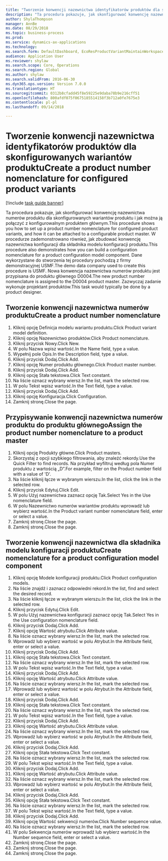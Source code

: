 ```yaml
--- 
title: "Tworzenie konwencji nazewnictwa identyfikatorów produktów dla skonfigurowanych wariantów produktu"
description: "Ta procedura pokazuje, jak skonfigurować konwencję nazewnictwa numerów produktu dla skonfigurowanych wariantów produktu i jak można ją połączyć z konfigurowalnym produktem głównym."
author: ShylaThompson
manager: AnnBe
ms.date: 08/29/2018
ms.topic: business-process
ms.prod: 
ms.service: dynamics-ax-applications
ms.technology: 
ms.search.form: DefaultDashboard, EcoResProductVariantMaintainWorkspace, EcoResNomenclature, EcoResProductListPage, EcoResProductDetails, PCProductConfigurationModelListPage, PCProductConfigurationModelDetails
audience: Application User
ms.reviewer: shylaw
ms.search.scope: Core, Operations
ms.search.region: Global
ms.author: shylaw
ms.search.validFrom: 2016-06-30
ms.dyn365.ops.version: Version 7.0.0
ms.translationtype: HT
ms.sourcegitcommit: 0312b8cfadd45f8e59225e9daba78b9e216cff51
ms.openlocfilehash: 800afdf075f0675185514158f3b712a0fe7675e3
ms.contentlocale: pl-pl
ms.lasthandoff: 09/14/2018

---
```

# <a name="create-a-product-number-nomenclature-for-configured-product-variants"></a><span data-ttu-id="de085-103">Tworzenie konwencji nazewnictwa identyfikatorów produktów dla skonfigurowanych wariantów produktu</span><span class="sxs-lookup"><span data-stu-id="de085-103">Create a product number nomenclature for configured product variants</span></span>

[!include [task guide banner](../../includes/task-guide-banner.md)]

<span data-ttu-id="de085-104">Ta procedura pokazuje, jak skonfigurować konwencję nazewnictwa numerów produktu dla skonfigurowanych wariantów produktu i jak można ją połączyć z konfigurowalnym produktem głównym.</span><span class="sxs-lookup"><span data-stu-id="de085-104">This procedure shows you how to set up a product number nomenclature for configured product variants, and how it can be attached to a configurable product master.</span></span> <span data-ttu-id="de085-105">W procedurze zademonstrowano również, jak zbudować konwencję nazewnictwa konfiguracji dla składnika modelu konfiguracji produktu.</span><span class="sxs-lookup"><span data-stu-id="de085-105">This procedure also demonstrates how you can build a configuration nomenclature for a product configuration model component.</span></span> <span data-ttu-id="de085-106">Dane wykorzystane do stworzenia tej procedury pochodzą z firmy demonstracyjnej USMF.</span><span class="sxs-lookup"><span data-stu-id="de085-106">The demo data company used to create this procedure is USMF.</span></span> <span data-ttu-id="de085-107">Nowa konwencja nazewnictwa numerów produktu jest przypisana do produktu głównego D0004.</span><span class="sxs-lookup"><span data-stu-id="de085-107">The new product number nomenclature is assigned to the D0004 product master.</span></span> <span data-ttu-id="de085-108">Zazwyczaj zadanie wykonuje projektant produktów.</span><span class="sxs-lookup"><span data-stu-id="de085-108">This task would typically be done by a product designer.</span></span>


## <a name="create-a-product-number-nomenclature"></a><span data-ttu-id="de085-109">Tworzenie konwencji nazewnictwa numerów produktu</span><span class="sxs-lookup"><span data-stu-id="de085-109">Create a product number nomenclature</span></span>
1. <span data-ttu-id="de085-110">Kliknij opcję Definicja modelu wariantu produktu.</span><span class="sxs-lookup"><span data-stu-id="de085-110">Click Product variant model definition.</span></span>
2. <span data-ttu-id="de085-111">Kliknij opcję Nazewnictwo produktów.</span><span class="sxs-lookup"><span data-stu-id="de085-111">Click Product nomenclature.</span></span>
3. <span data-ttu-id="de085-112">Kliknij przycisk Nowy.</span><span class="sxs-lookup"><span data-stu-id="de085-112">Click New.</span></span>
4. <span data-ttu-id="de085-113">W polu Nazwa wpisz wartość.</span><span class="sxs-lookup"><span data-stu-id="de085-113">In the Name field, type a value.</span></span>
5. <span data-ttu-id="de085-114">Wypełnij pole Opis.</span><span class="sxs-lookup"><span data-stu-id="de085-114">In the Description field, type a value.</span></span>
6. <span data-ttu-id="de085-115">Kliknij przycisk Dodaj.</span><span class="sxs-lookup"><span data-stu-id="de085-115">Click Add.</span></span>
7. <span data-ttu-id="de085-116">Kliknij opcję Numer produktu głównego.</span><span class="sxs-lookup"><span data-stu-id="de085-116">Click Product master number.</span></span>
8. <span data-ttu-id="de085-117">Kliknij przycisk Dodaj.</span><span class="sxs-lookup"><span data-stu-id="de085-117">Click Add.</span></span>
9. <span data-ttu-id="de085-118">Kliknij opcję Stała tekstowa.</span><span class="sxs-lookup"><span data-stu-id="de085-118">Click Text constant.</span></span>
10. <span data-ttu-id="de085-119">Na liście oznacz wybrany wiersz.</span><span class="sxs-lookup"><span data-stu-id="de085-119">In the list, mark the selected row.</span></span>
11. <span data-ttu-id="de085-120">W polu Tekst wpisz wartość.</span><span class="sxs-lookup"><span data-stu-id="de085-120">In the Text field, type a value.</span></span>
12. <span data-ttu-id="de085-121">Kliknij przycisk Dodaj.</span><span class="sxs-lookup"><span data-stu-id="de085-121">Click Add.</span></span>
13. <span data-ttu-id="de085-122">Kliknij opcję Konfiguracja.</span><span class="sxs-lookup"><span data-stu-id="de085-122">Click Configuration.</span></span>
14. <span data-ttu-id="de085-123">Zamknij stronę.</span><span class="sxs-lookup"><span data-stu-id="de085-123">Close the page.</span></span>

## <a name="assign-the-product-number-nomenclature-to-a-product-master"></a><span data-ttu-id="de085-124">Przypisywanie konwencji nazewnictwa numerów produktu do produktu głównego</span><span class="sxs-lookup"><span data-stu-id="de085-124">Assign the product number nomenclature to a product master</span></span>
1. <span data-ttu-id="de085-125">Kliknij opcję Produkty główne.</span><span class="sxs-lookup"><span data-stu-id="de085-125">Click Product masters.</span></span>
2. <span data-ttu-id="de085-126">Skorzystaj z opcji szybkiego filtrowania, aby znaleźć rekordy.</span><span class="sxs-lookup"><span data-stu-id="de085-126">Use the Quick Filter to find records.</span></span> <span data-ttu-id="de085-127">Na przykład wyfiltruj według pola Numer produktu z wartością „D”.</span><span class="sxs-lookup"><span data-stu-id="de085-127">For example, filter on the Product number field with a value of 'D'.</span></span>
3. <span data-ttu-id="de085-128">Na liście kliknij łącze w wybranym wierszu.</span><span class="sxs-lookup"><span data-stu-id="de085-128">In the list, click the link in the selected row.</span></span>
4. <span data-ttu-id="de085-129">Kliknij przycisk Edytuj.</span><span class="sxs-lookup"><span data-stu-id="de085-129">Click Edit.</span></span>
5. <span data-ttu-id="de085-130">W polu Użyj nazewnictwa zaznacz opcję Tak.</span><span class="sxs-lookup"><span data-stu-id="de085-130">Select Yes in the Use nomenclature field.</span></span>
6. <span data-ttu-id="de085-131">W polu Nazewnictwo numerów wariantów produktu wprowadź lub wybierz wartość.</span><span class="sxs-lookup"><span data-stu-id="de085-131">In the Product variant number nomenclature field, enter or select a value.</span></span>
7. <span data-ttu-id="de085-132">Zamknij stronę.</span><span class="sxs-lookup"><span data-stu-id="de085-132">Close the page.</span></span>
8. <span data-ttu-id="de085-133">Zamknij stronę.</span><span class="sxs-lookup"><span data-stu-id="de085-133">Close the page.</span></span>

## <a name="create-nomenclature-for-a-product-configuration-model-component"></a><span data-ttu-id="de085-134">Tworzenie konwencji nazewnictwa dla składnika modelu konfiguracji produktu</span><span class="sxs-lookup"><span data-stu-id="de085-134">Create nomenclature for a product configuration model component</span></span>
1. <span data-ttu-id="de085-135">Kliknij opcję Modele konfiguracji produktu.</span><span class="sxs-lookup"><span data-stu-id="de085-135">Click Product configuration models.</span></span>
2. <span data-ttu-id="de085-136">Na liście znajdź i zaznacz odpowiedni rekord.</span><span class="sxs-lookup"><span data-stu-id="de085-136">In the list, find and select the desired record.</span></span>
3. <span data-ttu-id="de085-137">Na liście kliknij łącze w wybranym wierszu.</span><span class="sxs-lookup"><span data-stu-id="de085-137">In the list, click the link in the selected row.</span></span>
4. <span data-ttu-id="de085-138">Kliknij przycisk Edytuj.</span><span class="sxs-lookup"><span data-stu-id="de085-138">Click Edit.</span></span>
5. <span data-ttu-id="de085-139">W polu Użyj nazewnictwa konfiguracji zaznacz opcję Tak.</span><span class="sxs-lookup"><span data-stu-id="de085-139">Select Yes in the Use configuration nomenclature field.</span></span>
6. <span data-ttu-id="de085-140">Kliknij przycisk Dodaj.</span><span class="sxs-lookup"><span data-stu-id="de085-140">Click Add.</span></span>
7. <span data-ttu-id="de085-141">Kliknij opcję Wartość atrybutu.</span><span class="sxs-lookup"><span data-stu-id="de085-141">Click Attribute value.</span></span>
8. <span data-ttu-id="de085-142">Na liście oznacz wybrany wiersz.</span><span class="sxs-lookup"><span data-stu-id="de085-142">In the list, mark the selected row.</span></span>
9. <span data-ttu-id="de085-143">Wprowadź lub wybierz wartość w polu Atrybut.</span><span class="sxs-lookup"><span data-stu-id="de085-143">In the Attribute field, enter or select a value.</span></span>
10. <span data-ttu-id="de085-144">Kliknij przycisk Dodaj.</span><span class="sxs-lookup"><span data-stu-id="de085-144">Click Add.</span></span>
11. <span data-ttu-id="de085-145">Kliknij opcję Stała tekstowa.</span><span class="sxs-lookup"><span data-stu-id="de085-145">Click Text constant.</span></span>
12. <span data-ttu-id="de085-146">Na liście oznacz wybrany wiersz.</span><span class="sxs-lookup"><span data-stu-id="de085-146">In the list, mark the selected row.</span></span>
13. <span data-ttu-id="de085-147">W polu Tekst wpisz wartość.</span><span class="sxs-lookup"><span data-stu-id="de085-147">In the Text field, type a value.</span></span>
14. <span data-ttu-id="de085-148">Kliknij przycisk Dodaj.</span><span class="sxs-lookup"><span data-stu-id="de085-148">Click Add.</span></span>
15. <span data-ttu-id="de085-149">Kliknij opcję Wartość atrybutu.</span><span class="sxs-lookup"><span data-stu-id="de085-149">Click Attribute value.</span></span>
16. <span data-ttu-id="de085-150">Na liście oznacz wybrany wiersz.</span><span class="sxs-lookup"><span data-stu-id="de085-150">In the list, mark the selected row.</span></span>
17. <span data-ttu-id="de085-151">Wprowadź lub wybierz wartość w polu Atrybut.</span><span class="sxs-lookup"><span data-stu-id="de085-151">In the Attribute field, enter or select a value.</span></span>
18. <span data-ttu-id="de085-152">Kliknij przycisk Dodaj.</span><span class="sxs-lookup"><span data-stu-id="de085-152">Click Add.</span></span>
19. <span data-ttu-id="de085-153">Kliknij opcję Stała tekstowa.</span><span class="sxs-lookup"><span data-stu-id="de085-153">Click Text constant.</span></span>
20. <span data-ttu-id="de085-154">Na liście oznacz wybrany wiersz.</span><span class="sxs-lookup"><span data-stu-id="de085-154">In the list, mark the selected row.</span></span>
21. <span data-ttu-id="de085-155">W polu Tekst wpisz wartość.</span><span class="sxs-lookup"><span data-stu-id="de085-155">In the Text field, type a value.</span></span>
22. <span data-ttu-id="de085-156">Kliknij przycisk Dodaj.</span><span class="sxs-lookup"><span data-stu-id="de085-156">Click Add.</span></span>
23. <span data-ttu-id="de085-157">Kliknij opcję Wartość atrybutu.</span><span class="sxs-lookup"><span data-stu-id="de085-157">Click Attribute value.</span></span>
24. <span data-ttu-id="de085-158">Na liście oznacz wybrany wiersz.</span><span class="sxs-lookup"><span data-stu-id="de085-158">In the list, mark the selected row.</span></span>
25. <span data-ttu-id="de085-159">Wprowadź lub wybierz wartość w polu Atrybut.</span><span class="sxs-lookup"><span data-stu-id="de085-159">In the Attribute field, enter or select a value.</span></span>
26. <span data-ttu-id="de085-160">Kliknij przycisk Dodaj.</span><span class="sxs-lookup"><span data-stu-id="de085-160">Click Add.</span></span>
27. <span data-ttu-id="de085-161">Kliknij opcję Stała tekstowa.</span><span class="sxs-lookup"><span data-stu-id="de085-161">Click Text constant.</span></span>
28. <span data-ttu-id="de085-162">Na liście oznacz wybrany wiersz.</span><span class="sxs-lookup"><span data-stu-id="de085-162">In the list, mark the selected row.</span></span>
29. <span data-ttu-id="de085-163">W polu Tekst wpisz wartość.</span><span class="sxs-lookup"><span data-stu-id="de085-163">In the Text field, type a value.</span></span>
30. <span data-ttu-id="de085-164">Kliknij przycisk Dodaj.</span><span class="sxs-lookup"><span data-stu-id="de085-164">Click Add.</span></span>
31. <span data-ttu-id="de085-165">Kliknij opcję Wartość atrybutu.</span><span class="sxs-lookup"><span data-stu-id="de085-165">Click Attribute value.</span></span>
32. <span data-ttu-id="de085-166">Na liście oznacz wybrany wiersz.</span><span class="sxs-lookup"><span data-stu-id="de085-166">In the list, mark the selected row.</span></span>
33. <span data-ttu-id="de085-167">Wprowadź lub wybierz wartość w polu Atrybut.</span><span class="sxs-lookup"><span data-stu-id="de085-167">In the Attribute field, enter or select a value.</span></span>
34. <span data-ttu-id="de085-168">Kliknij przycisk Dodaj.</span><span class="sxs-lookup"><span data-stu-id="de085-168">Click Add.</span></span>
35. <span data-ttu-id="de085-169">Kliknij opcję Stała tekstowa.</span><span class="sxs-lookup"><span data-stu-id="de085-169">Click Text constant.</span></span>
36. <span data-ttu-id="de085-170">Na liście oznacz wybrany wiersz.</span><span class="sxs-lookup"><span data-stu-id="de085-170">In the list, mark the selected row.</span></span>
37. <span data-ttu-id="de085-171">W polu Tekst wpisz wartość.</span><span class="sxs-lookup"><span data-stu-id="de085-171">In the Text field, type a value.</span></span>
38. <span data-ttu-id="de085-172">Kliknij przycisk Dodaj.</span><span class="sxs-lookup"><span data-stu-id="de085-172">Click Add.</span></span>
39. <span data-ttu-id="de085-173">Kliknij opcję Wartość sekwencji numerów.</span><span class="sxs-lookup"><span data-stu-id="de085-173">Click Number sequence value.</span></span>
40. <span data-ttu-id="de085-174">Na liście oznacz wybrany wiersz.</span><span class="sxs-lookup"><span data-stu-id="de085-174">In the list, mark the selected row.</span></span>
41. <span data-ttu-id="de085-175">W polu Sekwencja numerów wprowadź lub wybierz wartość.</span><span class="sxs-lookup"><span data-stu-id="de085-175">In the Number sequence field, enter or select a value.</span></span>
42. <span data-ttu-id="de085-176">Zamknij stronę.</span><span class="sxs-lookup"><span data-stu-id="de085-176">Close the page.</span></span>
43. <span data-ttu-id="de085-177">Zamknij stronę.</span><span class="sxs-lookup"><span data-stu-id="de085-177">Close the page.</span></span>
44. <span data-ttu-id="de085-178">Zamknij stronę.</span><span class="sxs-lookup"><span data-stu-id="de085-178">Close the page.</span></span>


